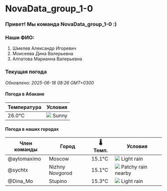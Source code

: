 # NovaData_group_1-0
### Привет! Мы команда NovaData_group_1-0 :)

### Наши ФИО:
1. Шмелев Александр Игоревич
2. Моисеева Дина Валерьевна
3. Алпатова Марианна Валерьевна

### Текущая погода
<!-- WEATHER:START -->
_Обновлено: 2025-06-18 08:26 GMT+0300_

#### Погода в Абакане

| Температура | Условия |
|-------------|----------|
| 26.0°C     | ![](https://cdn.weatherapi.com/weather/64x64/day/113.png) Sunny |

#### Погода в наших городах

| Член команды  | Город               | 🌡️ Темп.  | Условия          |
|---------------|---------------------|-----------|--------------------|
| @aytomaximo    | Moscow              |   15.1°C | ![](https://cdn.weatherapi.com/weather/64x64/day/296.png) Light rain   |
| @sychtx        | Nizhny Novgorod     |   15.1°C | ![](https://cdn.weatherapi.com/weather/64x64/day/176.png) Patchy rain nearby |
| @Dina_Mo       | Stupino             |   15.3°C | ![](https://cdn.weatherapi.com/weather/64x64/day/296.png) Light rain   |

<!-- WEATHER:END -->
